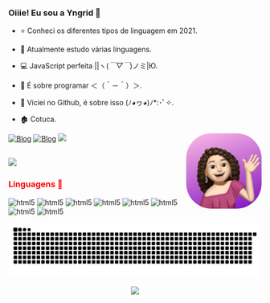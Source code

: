 ### Oiiie! Eu sou a Yngrid 👋


  - ⭐ Conheci os diferentes tipos de linguagem em 2021.
  - 🔭 Atualmente estudo várias linguagens.
  - 💻 JavaScript perfeita ||ヽ(*￣▽￣*)ノミ|Ю.
  - 💬 É sobre programar ＜（＾－＾）＞.
  - 🖤 Viciei no Github, é sobre isso (ﾉ◕ヮ◕)ﾉ*:･ﾟ✧.
  - 🏚 Cotuca.

    <img align="right" alt="vivi-pic" height="150" style="border-radius:50px;" src="MemojiXvitoria.png">
    
    
  [![Blog](https://img.shields.io/badge/Instagram-E4405F?style=for-the-badge&logo=instagram&logoColor=white)](https://www.instagram.com/yngridbaeta/)
  [![Blog](https://img.shields.io/badge/Twitter-1DA1F2?style=for-the-badge&logo=twitter&logoColor=white)](https://twitter.com/yngridbaeta)
  <a href = "mailto:baetayngrid@gmail.com"><img src="https://img.shields.io/badge/-Gmail-%23333?style=for-the-badge&logo=gmail&logoColor=white" target="_blank"></a>
  ##
  
  <div>
  <img height="180em" src="https://github-readme-stats.vercel.app/api/top-langs/?username=xvitoria&layout=compact&langs_count=7&theme=dracula"/>
</div>

  <div style="display: inline_block">
  <h3 style="color:red;">Linguagens 🚀</h3>
  <img align="center" alt="html5" src="https://img.shields.io/badge/C%23-239120?style=for-the-badge&logo=c-sharp&logoColor=white"/> 
  <img align="center" alt="html5" src="https://img.shields.io/badge/Java-ED8B00?style=for-the-badge&logo=java&logoColor=white"/>
  <img align="center" alt="html5" src="https://img.shields.io/badge/HTML-239120?style=for-the-badge&logo=html5&logoColor=white"/>
  <img align="center" alt="html5" src="https://img.shields.io/badge/JavaScript-F7DF1E?style=for-the-badge&logo=javascript&logoColor=black"/>
  <img align="center" alt="html5" src="https://img.shields.io/badge/C%2B%2B-00599C?style=for-the-badge&logo=c%2B%2B&logoColor=white"/>
  <img align="center" alt="html5" src="https://img.shields.io/badge/Bootstrap-563D7C?style=for-the-badge&logo=bootstrap&logoColor=white"/>
  <img align="center" alt="html5" src="https://img.shields.io/badge/CSS-239120?&style=for-the-badge&logo=css3&logoColor=white"/>
  <img align="center" alt="html5" src="https://img.shields.io/badge/MySQL-00000F?style=for-the-badge&logo=mysql&logoColor=white"/>
  
   ![Snake animation](https://github.com/xvitoria/xvitoria/blob/output/github-contribution-grid-snake.svg)
  <p align="center">   <img alingn="center" src="https://profile-counter.glitch.me/xvitoria/count.svg" /></p>
 
</div>
